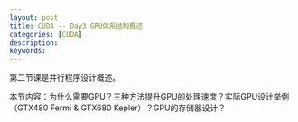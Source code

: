 ```yaml
---
layout: post
title: CUDA -- Day3 GPU体系结构概述
categories: [CUDA]
description: 
keywords: 
---
```


第二节课是并行程序设计概述。

本节内容：为什么需要GPU？三种方法提升GPU的处理速度？实际GPU设计举例（GTX480 Fermi & GTX680 Kepler）？GPU的存储器设计？